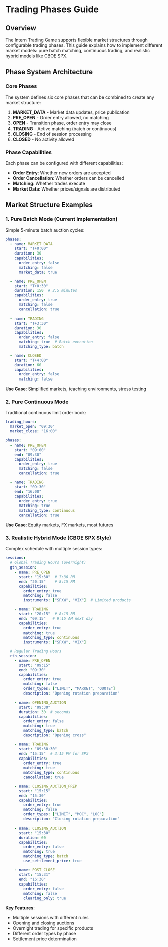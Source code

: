 # Trading Phases Guide

## Overview

The Intern Trading Game supports flexible market structures through configurable trading phases. This guide explains how to implement different market models: pure batch matching, continuous trading, and realistic hybrid models like CBOE SPX.

## Phase System Architecture

### Core Phases

The system defines six core phases that can be combined to create any market structure:

1. **MARKET_DATA** - Market data updates, price publication
2. **PRE_OPEN** - Order entry allowed, no matching
3. **OPEN** - Transition phase, order entry may close
4. **TRADING** - Active matching (batch or continuous)
5. **CLOSING** - End of session processing
6. **CLOSED** - No activity allowed

### Phase Capabilities

Each phase can be configured with different capabilities:

- **Order Entry**: Whether new orders are accepted
- **Order Cancellation**: Whether orders can be cancelled
- **Matching**: Whether trades execute
- **Market Data**: Whether prices/signals are distributed

## Market Structure Examples

### 1. Pure Batch Mode (Current Implementation)

Simple 5-minute batch auction cycles:

```yaml
phases:
  - name: MARKET_DATA
    start: "T+0:00"
    duration: 30
    capabilities:
      order_entry: false
      matching: false
      market_data: true

  - name: PRE_OPEN
    start: "T+0:30"
    duration: 150  # 2.5 minutes
    capabilities:
      order_entry: true
      matching: false
      cancellation: true

  - name: TRADING
    start: "T+3:30"
    duration: 30
    capabilities:
      order_entry: false
      matching: true  # Batch execution
      matching_type: batch

  - name: CLOSED
    start: "T+4:00"
    duration: 60
    capabilities:
      order_entry: false
      matching: false
```

**Use Case**: Simplified markets, teaching environments, stress testing

### 2. Pure Continuous Mode

Traditional continuous limit order book:

```yaml
trading_hours:
  market_open: "09:30"
  market_close: "16:00"

phases:
  - name: PRE_OPEN
    start: "09:00"
    end: "09:30"
    capabilities:
      order_entry: true
      matching: false
      cancellation: true

  - name: TRADING
    start: "09:30"
    end: "16:00"
    capabilities:
      order_entry: true
      matching: true
      matching_type: continuous
      cancellation: true
```

**Use Case**: Equity markets, FX markets, most futures

### 3. Realistic Hybrid Mode (CBOE SPX Style)

Complex schedule with multiple session types:

```yaml
sessions:
  # Global Trading Hours (overnight)
  gth_session:
    - name: PRE_OPEN
      start: "19:30"  # 7:30 PM
      end: "20:15"    # 8:15 PM
      capabilities:
        order_entry: true
        matching: false
        instruments: ["SPXW", "VIX"]  # Limited products

    - name: TRADING
      start: "20:15"  # 8:15 PM
      end: "09:15"   # 9:15 AM next day
      capabilities:
        order_entry: true
        matching: true
        matching_type: continuous
        instruments: ["SPXW", "VIX"]

  # Regular Trading Hours
  rth_session:
    - name: PRE_OPEN
      start: "09:15"
      end: "09:30"
      capabilities:
        order_entry: true
        matching: false
        order_types: ["LIMIT", "MARKET", "QUOTE"]
        description: "Opening rotation preparation"

    - name: OPENING_AUCTION
      start: "09:30"
      duration: 30  # seconds
      capabilities:
        order_entry: false
        matching: true
        matching_type: batch
        description: "Opening cross"

    - name: TRADING
      start: "09:30:30"
      end: "15:15"  # 3:15 PM for SPX
      capabilities:
        order_entry: true
        matching: true
        matching_type: continuous
        cancellation: true

    - name: CLOSING_AUCTION_PREP
      start: "15:15"
      end: "15:30"
      capabilities:
        order_entry: true
        matching: false
        order_types: ["LIMIT", "MOC", "LOC"]
        description: "Closing rotation preparation"

    - name: CLOSING_AUCTION
      start: "15:30"
      duration: 60
      capabilities:
        order_entry: false
        matching: true
        matching_type: batch
        use_settlement_price: true

    - name: POST_CLOSE
      start: "15:31"
      end: "16:30"
      capabilities:
        order_entry: false
        matching: false
        clearing_only: true
```

**Key Features**:
- Multiple sessions with different rules
- Opening and closing auctions
- Overnight trading for specific products
- Different order types by phase
- Settlement price determination
